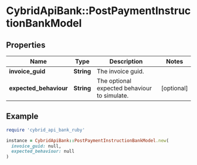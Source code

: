 # CybridApiBank::PostPaymentInstructionBankModel

## Properties

| Name | Type | Description | Notes |
| ---- | ---- | ----------- | ----- |
| **invoice_guid** | **String** | The invoice guid. |  |
| **expected_behaviour** | **String** | The optional expected behaviour to simulate. | [optional] |

## Example

```ruby
require 'cybrid_api_bank_ruby'

instance = CybridApiBank::PostPaymentInstructionBankModel.new(
  invoice_guid: null,
  expected_behaviour: null
)
```

